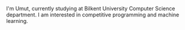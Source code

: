 I'm Umut, currently studying at Bilkent University Computer Science department.
I am interested in competitive programming and machine learning.
